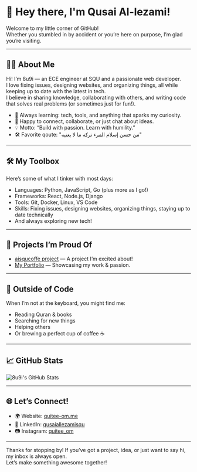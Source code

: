 # 👋 Hey there, I'm Qusai Al-lezami!

Welcome to my little corner of GitHub!  
Whether you stumbled in by accident or you’re here on purpose, I’m glad you’re visiting.

---

## 👨‍💻 About Me

Hi! I’m 8u9i — an ECE engineer at SQU and a passionate web developer.  
I love fixing issues, designing websites, and organizing things, all while keeping up to date with the latest in tech.  
I believe in sharing knowledge, collaborating with others, and writing code that solves real problems (or sometimes just for fun!).

- 🌱 Always learning: tech, tools, and anything that sparks my curiosity.
- 🤝 Happy to connect, collaborate, or just chat about ideas.
- 💡 Motto: “Build with passion. Learn with humility.”
- 🛠️ Favorite qoute: "من حسن إسلام المرء تركه ما لا يعنيه"

---

## 🛠️ My Toolbox

Here’s some of what I tinker with most days:

- Languages: Python, JavaScript, Go (plus more as I go!)
- Frameworks: React, Node.js, Django
- Tools: Git, Docker, Linux, VS Code
- Skills: Fixing issues, designing websites, organizing things, staying up to date technically
- And always exploring new tech!

---

## 🚀 Projects I’m Proud Of

- [aisqucoffe project](#) — A project I’m excited about!
- [My Portfolio](#) — Showcasing my work & passion.

---

## 🌱 Outside of Code

When I’m not at the keyboard, you might find me:

- Reading Quran & books
- Searching for new things
- Helping others
- Or brewing a perfect cup of coffee ☕

---

## 📈 GitHub Stats

![8u9i's GitHub Stats](https://github-readme-stats.vercel.app/api?username=8u9i&show_icons=true&theme=radical)

---

## 🌐 Let’s Connect!

- 🌍 Website: [quitee-om.me](https://quitee-om.me)
- 💼 LinkedIn: [qusaiallezamisqu](https://www.linkedin.com/in/qusaiallezamisqu)
- 📷 Instagram: [quitee_om](https://www.instagram.com/quitee_om/)

---

Thanks for stopping by! If you’ve got a project, idea, or just want to say hi, my inbox is always open.  
Let’s make something awesome together!
